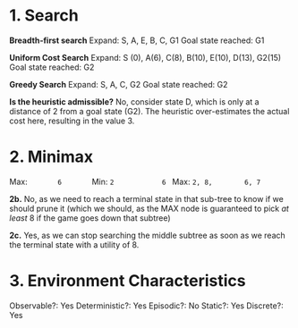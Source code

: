 
# 1.  Search

**Breadth-first search**
Expand: S, A, E, B, C, G1
Goal state reached: G1


**Uniform Cost Search**
Expand: S (0), A(6), C(8), B(10), E(10), D(13), G2(15)
Goal state reached: G2

**Greedy Search**
Expand: S, A, C, G2
Goal state reached: G2

**Is the heuristic admissible?**
No, consider state D, which is only at a distance of 2 from a goal state (G2). The heuristic over-estimates the actual cost here, resulting in the value 3.


# 2. Minimax

Max: `        6        `
Min:  ` 2            6  `
Max: `2, 8,        6, 7`

**2b.**
No, as we need to reach a terminal state in that sub-tree to know if we should prune it (which we should, as the MAX node is guaranteed to pick *at least* 8 if the game goes down that subtree)

**2c.**
Yes, as we can stop searching the middle subtree as soon as we reach the terminal state with a utility of 8.


# 3.  Environment Characteristics

Observable?: Yes
Deterministic?: Yes
Episodic?: No
Static?: Yes
Discrete?: Yes
